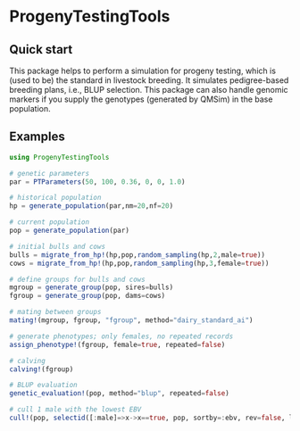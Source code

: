 # ProgenyTestingTools

## Quick start

This package helps to perform a simulation for progeny testing, which is (used to be) the standard in livestock breeding. It simulates pedigree-based breeding plans, i.e., BLUP selection. This package can also handle genomic markers if you supply the genotypes (generated by QMSim) in the base population.

## Examples

```julia
using ProgenyTestingTools

# genetic parameters
par = PTParameters(50, 100, 0.36, 0, 0, 1.0)

# historical population
hp = generate_population(par,nm=20,nf=20)

# current population
pop = generate_population(par)

# initial bulls and cows
bulls = migrate_from_hp!(hp,pop,random_sampling(hp,2,male=true))
cows = migrate_from_hp!(hp,pop,random_sampling(hp,3,female=true))

# define groups for bulls and cows
mgroup = generate_group(pop, sires=bulls)
fgroup = generate_group(pop, dams=cows)

# mating between groups
mating!(mgroup, fgroup, "fgroup", method="dairy_standard_ai")

# generate phenotypes; only females, no repeated records
assign_phenotype!(fgroup, female=true, repeated=false)

# calving
calving!(fgroup)

# BLUP evaluation
genetic_evaluation!(pop, method="blup", repeated=false)

# cull 1 male with the lowest EBV
cull!(pop, selectid([:male]=>x->x==true, pop, sortby=:ebv, rev=false, limit=1))
```
